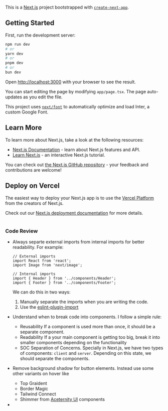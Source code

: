 This is a [Next.js](https://nextjs.org/) project bootstrapped with [`create-next-app`](https://github.com/vercel/next.js/tree/canary/packages/create-next-app).

## Getting Started

First, run the development server:

```bash
npm run dev
# or
yarn dev
# or
pnpm dev
# or
bun dev
```

Open [http://localhost:3000](http://localhost:3000) with your browser to see the result.

You can start editing the page by modifying `app/page.tsx`. The page auto-updates as you edit the file.

This project uses [`next/font`](https://nextjs.org/docs/basic-features/font-optimization) to automatically optimize and load Inter, a custom Google Font.

## Learn More

To learn more about Next.js, take a look at the following resources:

- [Next.js Documentation](https://nextjs.org/docs) - learn about Next.js features and API.
- [Learn Next.js](https://nextjs.org/learn) - an interactive Next.js tutorial.

You can check out [the Next.js GitHub repository](https://github.com/vercel/next.js/) - your feedback and contributions are welcome!

## Deploy on Vercel

The easiest way to deploy your Next.js app is to use the [Vercel Platform](https://vercel.com/new?utm_medium=default-template&filter=next.js&utm_source=create-next-app&utm_campaign=create-next-app-readme) from the creators of Next.js.

Check out our [Next.js deployment documentation](https://nextjs.org/docs/deployment) for more details.

# 

### Code Review

- Always separte external imports from internal imports for better readability.
    For example:
    ```tsx
    // External imports
    import React from 'react';
    import Image from 'next/image';

    // Internal imports
    import { Header } from '../components/Header';
    import { Footer } from '../components/Footer';
    ```

    We can do this in two ways:
    1. Manually separate the imports when you are writing the code.
    2. Use the [eslint-plugin-import](https://www.npmjs.com/package/eslint-plugin-import)

- Understand when to break code into components. I follow a simple rule:
    - Reusability
        If a component is used more than once, it should be a separate component.
    - Readability
        If a your main component is getting too big, break it into smaller components depending on the functionality
    - SOC
        Separation of Concerns. Specially in Next.js, we have two types of components: `client` and `server`. Depending on this state, we should separate the components.

- Remove background shadow for button elements. Instead use some other variants on hover like
    - Top Graident
    - Border Magic
    - Tailwind Connect
    - Shimmer
    from [Aceternity UI](https://ui.aceternity.com/components/tailwindcss-buttons) components

- 
